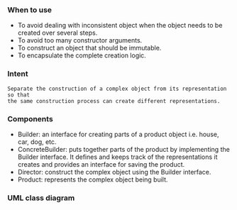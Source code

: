 ### When to use
- To avoid dealing with inconsistent object when the object needs to be created over several steps.
- To avoid too many constructor arguments.
- To construct an object that should be immutable.
- To encapsulate the complete creation logic.

### Intent
```
Separate the construction of a complex object from its representation so that 
the same construction process can create different representations.
```

### Components
- Builder: an interface for creating parts of a product object i.e. house, car, dog, etc.
- ConcreteBuilder: puts together parts of the product by implementing the Builder interface. It defines and keeps track of the representations it creates and provides an interface for saving the product.
- Director: construct the complex object using the Builder interface.
- Product: represents the complex object being built.

### UML class diagram